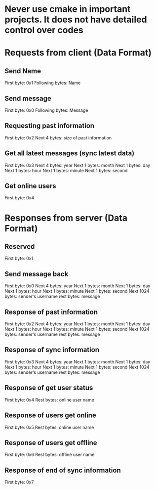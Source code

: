 # Never use cmake in important projects. It does not have detailed control over codes 

# Requests from client (Data Format)
## Send Name
First byte: 0x1
Following bytes: Name

## Send message
First byte: 0x0
Following bytes: Message

## Requesting past information
First byte: 0x2
Next 4 bytes: size of past information

## Get all latest messages (sync latest data)
First byte: 0x3
Next 4 bytes: year
Next 1 bytes: month
Next 1 bytes: day
Next 1 bytes: hour
Next 1 bytes: minute
Next 1 bytes: second

## Get online users
First byte: 0x4


# Responses from server (Data Format)
## Reserved
First byte: 0x1

## Send message back
First byte: 0x0
Next 4 bytes: year
Next 1 bytes: month
Next 1 bytes: day
Next 1 bytes: hour
Next 1 bytes: minute
Next 1 bytes: second
Next 1024 bytes: sender's username
rest bytes: message

## Response of past information
First byte: 0x2
Next 4 bytes: year
Next 1 bytes: month
Next 1 bytes: day
Next 1 bytes: hour
Next 1 bytes: minute
Next 1 bytes: second
Next 1024 bytes: sender's username
rest bytes: message

## Response of sync information
First byte: 0x3
Next 4 bytes: year
Next 1 bytes: month
Next 1 bytes: day
Next 1 bytes: hour
Next 1 bytes: minute
Next 1 bytes: second
Next 1024 bytes: sender's username
rest bytes: message

## Response of get user status
First byte: 0x4
Rest bytes: online user name

## Response of users get online
First byte: 0x5
Rest bytes: online user name

## Response of users get offline
First byte: 0x6
Rest bytes: offline user name

## Response of end of sync information
First byte: 0x7
